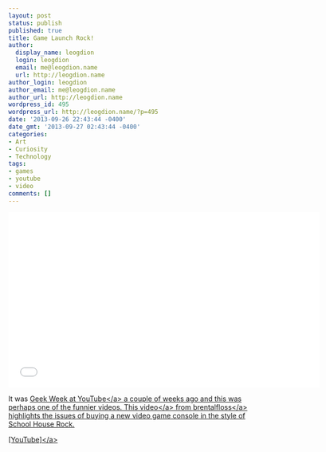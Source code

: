 ```yaml
---
layout: post
status: publish
published: true
title: Game Launch Rock!
author:
  display_name: leogdion
  login: leogdion
  email: me@leogdion.name
  url: http://leogdion.name
author_login: leogdion
author_email: me@leogdion.name
author_url: http://leogdion.name
wordpress_id: 495
wordpress_url: http://leogdion.name/?p=495
date: '2013-09-26 22:43:44 -0400'
date_gmt: '2013-09-27 02:43:44 -0400'
categories:
- Art
- Curiosity
- Technology
tags:
- games
- youtube
- video
comments: []
---
```

<iframe width="625" height="352" src="//www.youtube.com/embed/2rIJmGj4g-s" frameborder="0" allowfullscreen></iframe>
<p>It was <a href="http:&#47;&#47;www.youtube.com&#47;playlist?list=PLbpi6ZahtOH5smw-PWJfIsoKgM-sY4f1e" target="_blank">Geek Week at YouTube<&#47;a> a couple of weeks ago and this was perhaps one of the funnier videos. <a href="http:&#47;&#47;www.youtube.com&#47;watch?v=2rIJmGj4g-s" target="_blank">This video<&#47;a> from <a href="http:&#47;&#47;www.youtube.com&#47;user&#47;brentalfloss?feature=watch" target="_blank">brentalfloss<&#47;a> highlights the issues of buying a new video game console in the style of School House Rock.</p>
<p><a href="http:&#47;&#47;www.youtube.com&#47;watch?v=2rIJmGj4g-s" target="_blank">[YouTube]<&#47;a></p>
